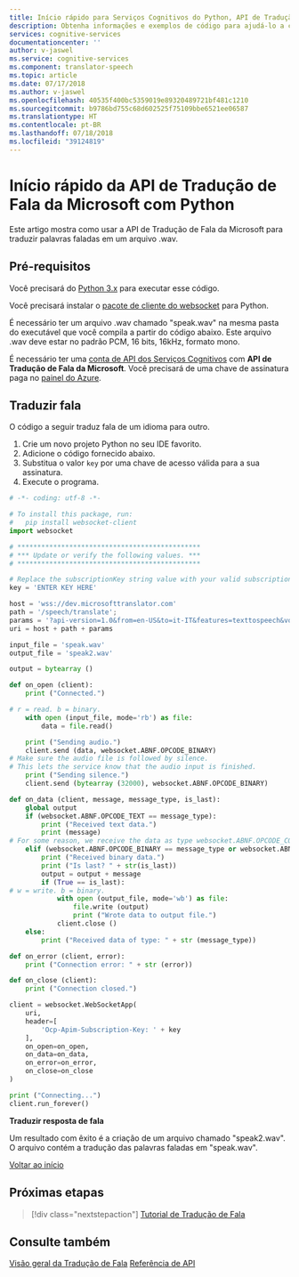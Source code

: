 ```yaml
---
title: Início rápido para Serviços Cognitivos do Python, API de Tradução de Fala da Microsoft | Microsoft Docs
description: Obtenha informações e exemplos de código para ajudá-lo a começar a usar a API de Tradução de Fala da Microsoft nos Serviços Cognitivos da Microsoft no Azure.
services: cognitive-services
documentationcenter: ''
author: v-jaswel
ms.service: cognitive-services
ms.component: translator-speech
ms.topic: article
ms.date: 07/17/2018
ms.author: v-jaswel
ms.openlocfilehash: 40535f400bc5359019e89320489721bf481c1210
ms.sourcegitcommit: b9786bd755c68d602525f75109bbe6521ee06587
ms.translationtype: HT
ms.contentlocale: pt-BR
ms.lasthandoff: 07/18/2018
ms.locfileid: "39124819"
---
```

# <a name="quickstart-for-microsoft-translator-speech-api-with-python"></a>Início rápido da API de Tradução de Fala da Microsoft com Python 
<a name="HOLTop"></a>

Este artigo mostra como usar a API de Tradução de Fala da Microsoft para traduzir palavras faladas em um arquivo .wav.

## <a name="prerequisites"></a>Pré-requisitos

Você precisará do [Python 3.x](https://www.python.org/downloads/) para executar esse código.

Você precisará instalar o [pacote de cliente do websocket](https://pypi.python.org/pypi/websocket-client) para Python.

É necessário ter um arquivo .wav chamado "speak.wav" na mesma pasta do executável que você compila a partir do código abaixo. Este arquivo .wav deve estar no padrão PCM, 16 bits, 16kHz, formato mono.

É necessário ter uma [conta de API dos Serviços Cognitivos](https://docs.microsoft.com/azure/cognitive-services/cognitive-services-apis-create-account) com **API de Tradução de Fala da Microsoft**. Você precisará de uma chave de assinatura paga no [painel do Azure](https://portal.azure.com/#create/Microsoft.CognitiveServices).

## <a name="translate-speech"></a>Traduzir fala

O código a seguir traduz fala de um idioma para outro.

1. Crie um novo projeto Python no seu IDE favorito.
2. Adicione o código fornecido abaixo.
3. Substitua o valor `key` por uma chave de acesso válida para a sua assinatura.
4. Execute o programa.

```python
# -*- coding: utf-8 -*-

# To install this package, run:
#   pip install websocket-client
import websocket

# **********************************************
# *** Update or verify the following values. ***
# **********************************************

# Replace the subscriptionKey string value with your valid subscription key.
key = 'ENTER KEY HERE'

host = 'wss://dev.microsofttranslator.com'
path = '/speech/translate';
params = '?api-version=1.0&from=en-US&to=it-IT&features=texttospeech&voice=it-IT-Elsa'
uri = host + path + params

input_file = 'speak.wav'
output_file = 'speak2.wav'

output = bytearray ()

def on_open (client):
    print ("Connected.")

# r = read. b = binary.
    with open (input_file, mode='rb') as file:
        data = file.read()

    print ("Sending audio.")
    client.send (data, websocket.ABNF.OPCODE_BINARY)
# Make sure the audio file is followed by silence.
# This lets the service know that the audio input is finished.
    print ("Sending silence.")
    client.send (bytearray (32000), websocket.ABNF.OPCODE_BINARY)

def on_data (client, message, message_type, is_last):
    global output
    if (websocket.ABNF.OPCODE_TEXT == message_type):
        print ("Received text data.")
        print (message)
# For some reason, we receive the data as type websocket.ABNF.OPCODE_CONT.
    elif (websocket.ABNF.OPCODE_BINARY == message_type or websocket.ABNF.OPCODE_CONT == message_type):
        print ("Received binary data.")
        print ("Is last? " + str(is_last))
        output = output + message
        if (True == is_last):
# w = write. b = binary.
            with open (output_file, mode='wb') as file:
                file.write (output)
                print ("Wrote data to output file.")
            client.close ()
    else:
        print ("Received data of type: " + str (message_type))

def on_error (client, error):
    print ("Connection error: " + str (error))

def on_close (client):
    print ("Connection closed.")

client = websocket.WebSocketApp(
    uri,
    header=[
        'Ocp-Apim-Subscription-Key: ' + key
    ],
    on_open=on_open,
    on_data=on_data,
    on_error=on_error,
    on_close=on_close
)

print ("Connecting...")
client.run_forever()
```

**Traduzir resposta de fala**

Um resultado com êxito é a criação de um arquivo chamado "speak2.wav". O arquivo contém a tradução das palavras faladas em "speak.wav".

[Voltar ao início](#HOLTop)

## <a name="next-steps"></a>Próximas etapas

> [!div class="nextstepaction"]
> [Tutorial de Tradução de Fala](../tutorial-translator-speech-csharp.md)

## <a name="see-also"></a>Consulte também 

[Visão geral da Tradução de Fala](../overview.md)
[Referência de API](http://docs.microsofttranslator.com/speech-translate.html)
